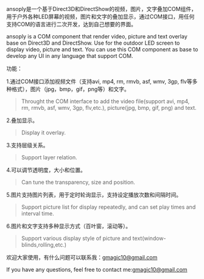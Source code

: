 ansoply是一个基于Direct3D和DirectShow的视频，图片，文字叠加COM组件，用于户外各种LED屏幕的视频，图片和文字的叠加显示，通过COM接口，用任何支持COM的语言进行二次开发，达到自己想要的界面。

ansoply is a COM component that render video, picture and text overlay base on Direct3D and DirectShow. Use for the outdoor LED screen to display video, picture and text. You can use this COM component as base to develop any UI in any language that support COM.

功能：

1.通过COM接口添加视频文件（支持avi, mp4, rm, rmvb, asf, wmv, 3gp, flv等多种格式），图片（jpg，bmp，gif，png等）和文字。
> Throught the COM interface to add the video file(support avi, mp4, rm, rmvb, asf, wmv,     3gp, flv,etc.), picture(jpg, bmp, gif, png) and text.

2.叠加显示。
> Display it overlay.

3.支持层级关系。
> Support layer relation.

4.可以调节透明度，大小和位置。
> Can tune the transparency, size and position.

5.图片支持图片列表，用于定时轮询显示，支持设定播放次数和间隔时间。
> Support picture list for display repeatedly, and can set play times and interval time.

6.图片和文字支持多种显示方式（百叶窗，滚动等）。
> Support various display style of picture and text(window-blinds,rolling,etc.)



欢迎大家使用，有什么问题可以联系我：gmagic10@gmail.com

If you have any questions, feel free to contact me:gmagic10@gmail.com